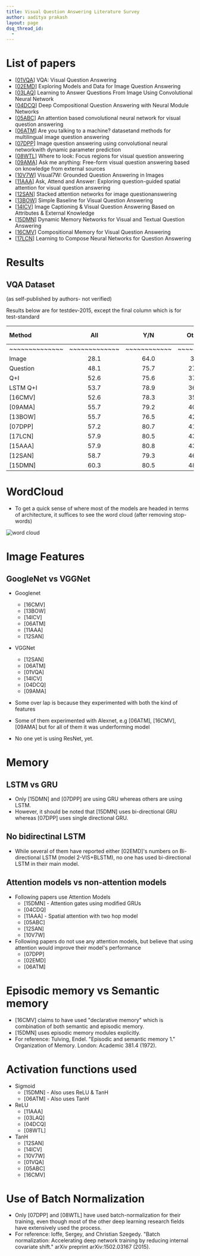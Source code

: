 ```yaml
---
title: Visual Question Answering Literature Survey
author: aaditya prakash
layout: page
dsq_thread_id:
  - 
---
```


# List of papers


* [[01VQA](<http://arxiv.org/abs/1505.00468>)] VQA: Visual Question Answering 
* [[02EMD](<http://arxiv.org/abs/1505.02074>)] Exploring Models and Data for Image Question Answering 
* [[03LAQ](<http://arxiv.org/abs/1506.00333>)] Learning to Answer Questions From Image Using Convolutional Neural Network 
* [[04DCQ](<http://arxiv.org/abs/1511.02799>)] Deep Compositional Question Answering with Neural Module Networks 
* [[05ABC](<http://arxiv.org/abs/1511.05960>)] An attention based convolutional neural network for visual question answering 
* [[06ATM](<http://arxiv.org/abs/1505.05612>)] Are you talking to a machine? datasetand methods for multilingual image question answering 
* [[07DPP](<http://arxiv.org/abs/1511.05756>)] Image question answering using convolutional neural networkwith dynamic parameter prediction 
* [[08WTL](<http://arxiv.org/abs/1511.07394>)] Where to look: Focus regions for visual question answering 
* [[09AMA](<http://arxiv.org/abs/1511.06973>)] Ask me anything: Free-form visual question answering based on knowledge from external sources 
* [[10V7W](<http://arxiv.org/abs/1511.03416>)] Visual7W: Grounded Question Answering in Images 
* [[11AAA](<http://arxiv.org/abs/1511.05234>)] Ask, Attend and Answer: Exploring question-guided spatial attention for visual question answering 
* [[12SAN](<http://arxiv.org/abs/1511.02274>)] Stacked attention networks for image questionanswering 
* [[13BOW](<http://arxiv.org/abs/1512.02167>)] Simple Baseline for Visual Question Answering 
* [[14ICV](<http://arxiv.org/abs/1603.02814>)] Image Captioning & Visual Question Answering Based on Attributes & External Knowledge 
* [[15DMN](<http://arxiv.org/abs/1603.01417>)] Dynamic Memory Networks for Visual and Textual Question Answering 
* [[16CMV](<http://arxiv.org/abs/1511.05676>)] Compositional Memory for Visual Question Answering  
* [[17LCN](<http://arxiv.org/abs/1601.01705>)] Learning to Compose Neural Networks for Question Answering

# Results

## VQA Dataset
(as self-published by authors- not verified)

Results below are for testdev-2015, except the final column which is for test-standard

**Method** |**All**| **Y/N**| **Other**| **Num**| **Test-Std[All]**
:------|:------:|:------:|:------:|:------:|:------:|
~~~~~~~~~~~~~~|~~~~~~~~~~~~~|~~~~~~~~~~~~|~~~~~~~~~|~~~~~~~~~~|~~~~~~~~
Image| 28.1| 64.0| 3.8| 0.4| -
Question| 48.1| 75.7| 27.1| 36.7| -
Q+I| 52.6| 75.6| 37.4| 33.7| -
LSTM Q+I| 53.7| 78.9| 36.4| 35.2| 54.1
[16CMV]| 52.6| 78.3| 35.9| 34.4| -
[09AMA]| 55.7| 79.2| 40.1| 36.1| 56.0
[13BOW]| 55.7| 76.5| 42.6| 35.0| 55.9
[07DPP]| 57.2| 80.7| 41.7| 37.2| 57.4
[17LCN]| 57.9| 80.5| 43.1| 37.4| 58.0
[15AAA]| 57.9| 80.8| 43.2| 37.3| 58.2
[12SAN]| 58.7| 79.3| 46.1| 36.6| 58.9
[15DMN]| 60.3| 80.5| 48.3| 36.8| 60.4

# WordCloud

* To get a quick sense of where most of the models are headed in terms of architecture, it suffices to see the word cloud (after removing stop-words)

![word cloud](https://raw.githubusercontent.com/iamaaditya/iamaaditya.github.io/master/images/word_cloud_vqa_relative.png)

# Image Features

## GoogleNet vs VGGNet
 * Googlenet
   * [16CMV]
   * [13BOW]
   * [14ICV]
   * [06ATM]
   * [11AAA]
   * [12SAN]
 * VGGNet
   * [12SAN]
   * [06ATM]
   * [01VQA]
   * [14ICV]
   * [04DCQ]
   * [09AMA]

 * Some over lap is because they experimented with both the kind of features
 * Some of them experimented with Alexnet, e.g [06ATM], [16CMV], [09AMA] but for all of them it was underforming model
 * No one yet is using ResNet, yet.

# Memory

## LSTM vs GRU

 * Only [15DMN] and [07DPP] are using GRU whereas others are using LSTM. 
 * However, it should be noted that [15DMN] uses bi-directional GRU whereas [07DPP] uses single directional GRU.

## No bidirectinal LSTM

 * While several of them have reported either [02EMD]'s numbers on Bi-directional LSTM (model 2-VIS+BLSTM), no one has used bi-directional LSTM in their main model.

## Attention models vs non-attention models

 * Following papers use Attention Models
   * [15DMN] - Attention gates using modified GRUs
   * [04CDQ]
   * [11AAA] - Spatial attention with two hop model
   * [05ABC]
   * [12SAN]
   * [10V7W]
 * Following papers do not use any attention models, but believe that using attention would improve their model's performance
   * [07DPP]
   * [02EMD]
   * [06ATM]


# Episodic memory vs Semantic memory

 * [16CMV] claims to have used "declarative memory" which is combination of both semantic and episodic memory.
 * [15DMN] uses episodic memory modules explicitly. 
 * For reference: Tulving, Endel. "Episodic and semantic memory 1." Organization of Memory. London: Academic 381.4 (1972).


# Activation functions used
 
 * Sigmoid
   * [15DMN]  - Also uses ReLU & TanH
   * [06ATM]  - Also uses TanH
 * ReLU
   * [11AAA]
   * [03LAQ]
   * [04DCQ] 
   * [08WTL]
 * TanH
   * [12SAN]
   * [14ICV]
   * [10V7W]
   * [01VQA]
   * [05ABC]
   * [16CMV]


# Use of Batch Normalization

 * Only [07DPP] and [08WTL] have used batch-normalization for their training, even though most of the other deep learning research fields have extensively used the process.
 * For reference: Ioffe, Sergey, and Christian Szegedy. "Batch normalization: Accelerating deep network training by reducing internal covariate shift." arXiv preprint arXiv:1502.03167 (2015).


